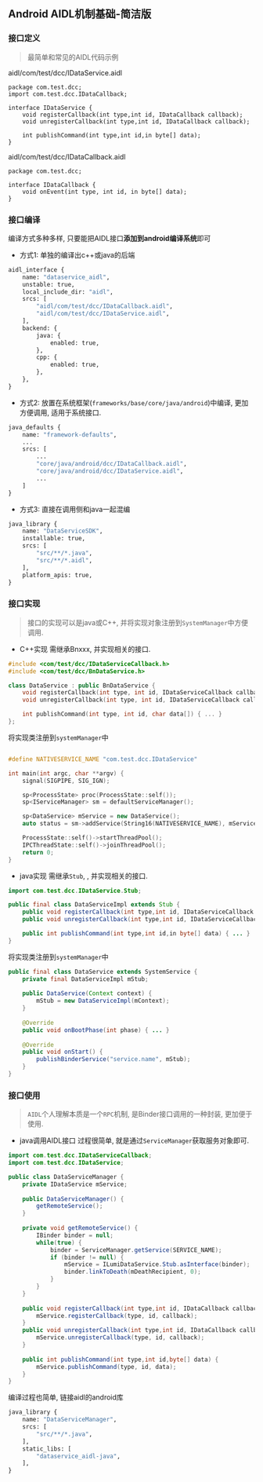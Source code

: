 
## Android AIDL机制基础-简洁版

### 接口定义
>最简单和常见的AIDL代码示例

aidl/com/test/dcc/IDataService.aidl
```aidl
package com.test.dcc;
import com.test.dcc.IDataCallback;

interface IDataService {
    void registerCallback(int type,int id, IDataCallback callback);
    void unregisterCallback(int type,int id, IDataCallback callback);

    int publishCommand(int type,int id,in byte[] data);
}
```
aidl/com/test/dcc/IDataCallback.aidl
```aidl
package com.test.dcc;

interface IDataCallback {
    void onEvent(int type, int id, in byte[] data);
}
```

### 接口编译
编译方式多种多样, 只要能把AIDL接口**添加到android编译系统**即可
+ 方式1: 单独的编译出c++或java的后端
```mk
aidl_interface {
    name: "dataservice_aidl",
    unstable: true,
    local_include_dir: "aidl",
    srcs: [
        "aidl/com/test/dcc/IDataCallback.aidl",
        "aidl/com/test/dcc/IDataService.aidl",
    ],
    backend: {
        java: {
            enabled: true,
        },
        cpp: {
            enabled: true,
        },
    },
}
```

+ 方式2: 放置在系统框架(`frameworks/base/core/java/android`)中编译, 更加方便调用, 适用于系统接口.
```mk
java_defaults {
	name: "framework-defaults",
	...
	srcs: [
		...
		"core/java/android/dcc/IDataCallback.aidl",
		"core/java/android/dcc/IDataService.aidl",
		...
	]
}
```

+ 方式3: 直接在调用侧和java一起混编
```mk
java_library {
    name: "DataServiceSDK",
    installable: true,
    srcs: [
        "src/**/*.java",
        "src/**/*.aidl",
    ],
    platform_apis: true,
}
```

### 接口实现
>接口的实现可以是java或C++, 并将实现对象注册到`SystemManager`中方便调用.

+ C++实现
需继承Bnxxx, 并实现相关的接口.
```c++
#include <com/test/dcc/IDataServiceCallback.h>
#include <com/test/dcc/BnDataService.h>

class DataService : public BnDataService {
	void registerCallback(int type, int id, IDataServiceCallback callback) { ... }
    void unregisterCallback(int type, int id, IDataServiceCallback callback) { ... }

    int publishCommand(int type, int id, char data[]) { ... }
};
```

将实现类注册到`systemManager`中
```c++

#define NATIVESERVICE_NAME "com.test.dcc.IDataService"

int main(int argc, char **argv) {
    signal(SIGPIPE, SIG_IGN);

    sp<ProcessState> proc(ProcessState::self());
    sp<IServiceManager> sm = defaultServiceManager();

    sp<DataService> mService = new DataService();
    auto status = sm->addService(String16(NATIVESERVICE_NAME), mService, false);

    ProcessState::self()->startThreadPool();
    IPCThreadState::self()->joinThreadPool();
    return 0;
}
```

+ java实现
需继承`Stub`, , 并实现相关的接口.
```java
import com.test.dcc.IDataService.Stub;

public final class DataServiceImpl extends Stub {
	public void registerCallback(int type,int id, IDataServiceCallback callback) { ... }
    public void unregisterCallback(int type,int id, IDataServiceCallback callback) { ... }

    public int publishCommand(int type,int id,in byte[] data) { ... }
}
```
将实现类注册到`systemManager`中
```java
public final class DataService extends SystemService {
	private final DataServiceImpl mStub;
	
	public DataService(Context context) {
		mStub = new DataServiceImpl(mContext);
	}
	
	@Override
	public void onBootPhase(int phase) { ... }
	
	@Override
	public void onStart() {
		publishBinderService("service.name", mStub);
	}
}
```

### 接口使用
>`AIDL`个人理解本质是一个`RPC`机制, 是Binder接口调用的一种封装, 更加便于使用.

+ java调用AIDL接口
过程很简单, 就是通过`ServiceManager`获取服务对象即可.
```java
import com.test.dcc.IDataServiceCallback;
import com.test.dcc.IDataService;

public class DataServiceManager {
	private IDataService mService;
	
	public DataServiceManager() {
		getRemoteService();
	}
	
	private void getRemoteService() {
		IBinder binder = null;
		while(true) {
			binder = ServiceManager.getService(SERVICE_NAME);
			if (binder != null) {
				mService = ILumiDataService.Stub.asInterface(binder);
				binder.linkToDeath(mDeathRecipient, 0);
			}
		}
	}
	
	public void registerCallback(int type,int id, IDataCallback callback) {
		mService.registerCallback(type, id, callback);
	}
	public void unregisterCallback(int type,int id, IDataCallback callback) {
		mService.unregisterCallback(type, id, callback);
	}
	
	public int publishCommand(int type,int id,byte[] data) {
		mService.publishCommand(type, id, data);
	}
}
```
编译过程也简单, 链接aidl的android库
```mk
java_library {
    name: "DataServiceManager",
    srcs: [
        "src/**/*.java",
    ],
    static_libs: [
        "dataservice_aidl-java",
    ],
}
```

